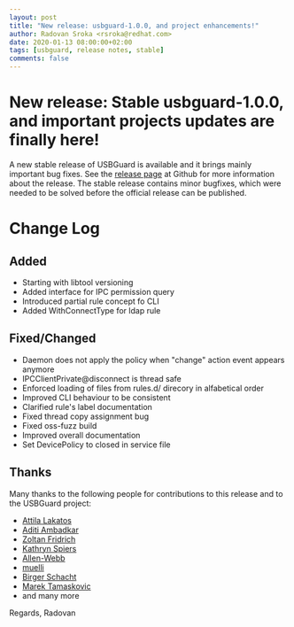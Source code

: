 ```yaml
---
layout: post
title: "New release: usbguard-1.0.0, and project enhancements!"
author: Radovan Sroka <rsroka@redhat.com>
date: 2020-01-13 08:00:00+02:00
tags: [usbguard, release notes, stable]
comments: false
---
```


# New release: Stable usbguard-1.0.0, and important projects updates are finally here!

A new stable release of USBGuard is available and it brings mainly important bug fixes. See the [release page](https://github.com/USBGuard/usbguard/releases/tag/usbguard-1.0.0 "release page") at Github for more information about the release. The stable release contains minor bugfixes, which were needed to be solved before the official release can be published.

# Change Log
## Added

- Starting with libtool versioning
- Added interface for IPC permission query
- Introduced partial rule concept fo CLI
- Added WithConnectType for ldap rule

## Fixed/Changed

- Daemon does not apply the policy when "change" action event appears anymore
- IPCClientPrivate@disconnect is thread safe
- Enforced loading of files from rules.d/ direcory in alfabetical order
- Improved CLI behaviour to be consistent
- Clarified rule's label documentation
- Fixed thread copy assignment bug
- Fixed oss-fuzz build
- Improved overall documentation
- Set DevicePolicy to closed in service file


## Thanks

Many thanks to the following people for contributions to this release and to the USBGuard project:
- [Attila Lakatos](https://github.com/Cropi)
- [Aditi Ambadkar](https://github.com/aditiambadkar)
- [Zoltan Fridrich](https://github.com/ZoltanFridrich)
- [Kathryn Spiers](https://github.com/eiais)
- [Allen-Webb](https://github.com/Allen-Webb)
- [muelli](https://github.com/muelli)
- [Birger Schacht](https://github.com/b1rger)
- [Marek Tamaskovic](https://github.com/tammar96)
- and many more

Regards, Radovan

